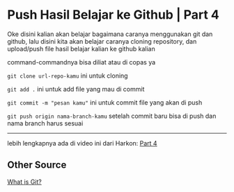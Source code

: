 # Push Hasil Belajar ke Github | Part 4

Oke disini kalian akan belajar bagaimana caranya menggunakan git dan github, lalu disini kita akan belajar caranya cloning repository, dan upload/push file hasil belajar kalian ke github kalian

command-commandnya bisa diliat atau di copas ya

`git clone url-repo-kamu` ini untuk cloning

`git add .` ini untuk add file yang mau di commit

`git commit -m "pesan kamu"` ini untuk commit file yang akan di push

`git push origin nama-branch-kamu` setelah commit baru bisa di push dan nama branch harus sesuai

-------------------------------------------------------------------------
lebih lengkapnya ada di video ini dari Harkon: [Part 4](https://youtu.be/48D9CRd_A9o)

## Other Source

[What is Git?](https://www.youtube.com/watch?v=lZUnMiwEQoc&list=PL8bBYpHH3RI6BlCzFTMQvt7sGSycUj7S-)
